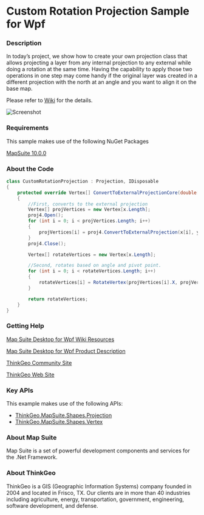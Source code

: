 # Custom Rotation Projection Sample for Wpf

### Description
In today’s project, we show how to create your own projection class that allows projecting a layer from any internal projection to any external while doing a rotation at the same time. Having the capability to apply those two operations in one step may come handy if the original layer was created in a different projection with the north at an angle and you want to align it on the base map.

Please refer to [Wiki](http://wiki.thinkgeo.com/wiki/map_suite_desktop_for_wpf) for the details.

![Screenshot](https://gitlab.com/thinkgeo/public/thinkgeo-desktop-maps/-/raw/support/v10/samples/wpf/CustomRotationProjectionSample/Screenshot.gif)

### Requirements
This sample makes use of the following NuGet Packages

[MapSuite 10.0.0](https://www.nuget.org/packages?q=ThinkGeo)

### About the Code
```csharp
class CustomRotationProjection : Projection, IDisposable
{
    protected override Vertex[] ConvertToExternalProjectionCore(double[] x, double[] y)
    {
        //First, converts to the external projection
        Vertex[] projVertices = new Vertex[x.Length];
        proj4.Open();
        for (int i = 0; i < projVertices.Length; i++)
        {
            projVertices[i] = proj4.ConvertToExternalProjection(x[i], y[i]);
        }
        proj4.Close();

        Vertex[] rotateVertices = new Vertex[x.Length];

        //Second, rotates based on angle and pivot point.
        for (int i = 0; i < rotateVertices.Length; i++)
        {
            rotateVertices[i] = RotateVertex(projVertices[i].X, projVertices[i].Y, angle);
        }

        return rotateVertices;
    }
}
```
### Getting Help

[Map Suite Desktop for Wpf Wiki Resources](http://wiki.thinkgeo.com/wiki/map_suite_desktop_for_wpf)

[Map Suite Desktop for Wpf Product Description](https://thinkgeo.com/ui-controls#desktop-platforms)

[ThinkGeo Community Site](http://community.thinkgeo.com/)

[ThinkGeo Web Site](http://www.thinkgeo.com)

### Key APIs
This example makes use of the following APIs:

- [ThinkGeo.MapSuite.Shapes.Projection](http://wiki.thinkgeo.com/wiki/api/thinkgeo.mapsuite.shapes.projection)
- [ThinkGeo.MapSuite.Shapes.Vertex](http://wiki.thinkgeo.com/wiki/api/thinkgeo.mapsuite.shapes.vertex)

### About Map Suite
Map Suite is a set of powerful development components and services for the .Net Framework.

### About ThinkGeo
ThinkGeo is a GIS (Geographic Information Systems) company founded in 2004 and located in Frisco, TX. Our clients are in more than 40 industries including agriculture, energy, transportation, government, engineering, software development, and defense.
